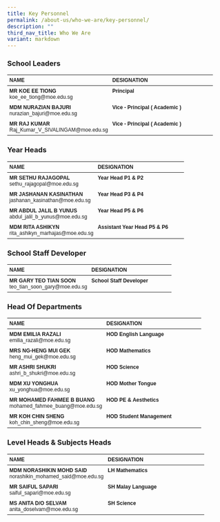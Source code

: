 ```yaml
---
title: Key Personnel
permalink: /about-us/who-we-are/key-personnel/
description: ""
third_nav_title: Who We Are
variant: markdown
---
```

### **School Leaders**

<style>
  .school-staff-table {
    font-family: Arial, Helvetica, sans-serif;
    font-size: 12px;
    width: 100%;
  }
  .school-staff-table th, .school-staff-table td {
    text-align: left;
    vertical-align: top;
    padding: 5px;
  }
  .aligned-table td:first-child {
    width: 50%;
  }
  .aligned-table td:nth-child(2) {
    width: 50%;
  }
</style>


<table class="school-staff-table aligned-table">
  <tbody>
		</tbody><thead>
		<tr>
    <th>NAME</th>
    <th>DESIGNATION</th>
  </tr>
	</thead>
  <tbody><tr>
    <td><strong>MR KOE EE TIONG</strong><br>koe_ee_tiong@moe.edu.sg</td>
    <td><strong>Principal</strong></td>
  </tr>
  <tr>
    <td><strong>MDM NURAZIAN BAJURI</strong><br>nurazian_bajuri@moe.edu.sg</td>
    <td><strong>Vice - Principal ( Academic )</strong></td>
  </tr>
  <tr>
    <td><strong>MR RAJ KUMAR</strong><br>Raj_Kumar_V_SIVALINGAM@moe.edu.sg</td>
    <td><strong>Vice - Principal ( Academic )</strong></td>
  </tr>
</tbody></table>
		
### 		**Year Heads**
<table class="school-staff-table aligned-table">
  <tbody>
		</tbody><thead>
		<tr>
    <th>NAME</th>
    <th>DESIGNATION</th>
  </tr>
	</thead>
  <tbody><tr>
    <td><strong>MR SETHU RAJAGOPAL</strong><br>sethu_rajagopal@moe.edu.sg</td>
    <td><strong>Year Head P1 &amp; P2</strong></td>
  </tr>
  <tr>
    <td><strong>MR JASHANAN KASINATHAN</strong><br>jashanan_kasinathan@moe.edu.sg</td>
    <td><strong>Year Head P3 &amp; P4</strong></td>
  </tr>
  <tr>
    <td><strong>MR ABDUL JALIL B YUNUS</strong><br>abdul_jalil_b_yunus@moe.edu.sg</td>
    <td><strong>Year Head P5 &amp; P6</strong></td>
  </tr>
  <tr>
    <td><strong>MDM RITA ASHIKYN</strong><br>rita_ashikyn_marhajas@moe.edu.sg</td>
    <td><strong>Assistant Year Head P5 &amp; P6</strong></td>
  </tr>
</tbody></table>
		
### 		**School Staff Developer**
 <table class="school-staff-table aligned-table">
	<thead>
  <tr>
    <th>NAME</th>
    <th>DESIGNATION</th>
  </tr>
	</thead>
  <tbody><tr>
    <td><strong>MR GARY TEO TIAN SOON</strong><br>teo_tian_soon_gary@moe.edu.sg</td>
    <td><strong>School Staff Developer</strong></td>
  </tr>
</tbody></table>


### **Head Of Departments**
<table class="school-staff-table aligned-table">
	<thead>
  <tr>
    <th>NAME</th>
    <th>DESIGNATION</th>
  </tr>
	</thead>
  <tbody><tr>
    <td><strong>MDM EMILIA RAZALI</strong><br>emilia_razali@moe.edu.sg</td>
    <td><strong>HOD English Language</strong></td>
  </tr>
  <tr>
    <td><strong>MRS NG-HENG MUI GEK</strong><br>heng_mui_gek@moe.edu.sg</td>
    <td><strong>HOD Mathematics</strong></td>
  </tr>
  <tr>
    <td><strong>MR ASHRI SHUKRI</strong><br>ashri_b_shukri@moe.edu.sg</td>
    <td><strong>HOD Science</strong></td>
  </tr>
  <tr>
    <td><strong>MDM XU YONGHUA</strong><br>xu_yonghua@moe.edu.sg</td>
    <td><strong>HOD Mother Tongue</strong></td>
  </tr>
  <tr>
    <td><strong>MR MOHAMED FAHMEE B BUANG</strong><br>mohamed_fahmee_buang@moe.edu.sg</td>
    <td><strong>HOD PE &amp; Aesthetics</strong></td>
  </tr>
  <tr>
    <td><strong>MR KOH CHIN SHENG</strong><br>koh_chin_sheng@moe.edu.sg</td>
    <td><strong>HOD Student Management</strong></td>
  </tr>
</tbody></table>


		
### **Level Heads &amp; Subjects Heads**

<table class="school-staff-table aligned-table">
	<thead>
  <tr>
    <th>NAME</th>
    <th>DESIGNATION</th>
  </tr>
	</thead>
  <tbody><tr>
    <td><strong>MDM NORASHIKIN MOHD SAID</strong><br>norashikin_mohamed_said@moe.edu.sg</td>
    <td><strong>LH Mathematics</strong></td>
  </tr>
  <tr>
    <td><strong>MR SAIFUL SAPARI</strong><br>saiful_sapari@moe.edu.sg</td>
    <td><strong>SH Malay Language</strong></td>
  </tr>
  <tr>
    <td><strong>MS ANITA D/O SELVAM</strong><br>anita_doselvam@moe.edu.sg</td>
    <td><strong>SH Science</strong></td>
  </tr>
</tbody></table>